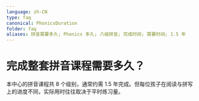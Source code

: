 ```yaml
---
language: zh-CN
type: faq
canonical: PhonicsDuration
folder: faq
aliases: 拼音需要多久; Phonics 多久; 八级拼音; 完成时间; 需要时间; 1.5 年
---
```

# 完成整套拼音课程需要多久？

本中心的拼音课程共 8 个级别，通常约需 1.5 年完成。但每位孩子在阅读与拼写上的进度不同，实际用时往往取决于平时练习量。